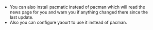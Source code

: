 * You can also install pacmatic instead of pacman which will read the news page
  for you and warn you if anything changed there since the last update.
* Also you can configure yaourt to use it instead of pacman.
